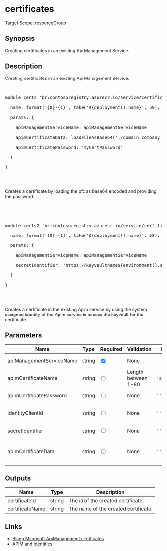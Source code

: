 # certificates

Target Scope: resourceGroup

## Synopsis
Creating certificates in an existing Api Management Service.

## Description
Creating certificates in an existing Api Management Service.<br>
<pre><br>
module certs 'br:contosoregistry.azurecr.io/service/certificates.bicep' = {<br>
  name: format('{0}-{1}', take('${deployment().name}', 59), 'certs')<br>
  params: {<br>
    apiManagementServiceName: apiManagementServiceName<br>
    apimCertificateData: loadFileAsBase64('./domain_company_so_org.pfx')<br>
    apimCertificatePassword: 'myCertPassword'<br>
  }<br>
}<br>
</pre><br>
<p>Creates a certificate by loading the pfx as base64 encoded and providing the password.</p><br>
<pre><br>
module certs2 'br:contosoregistry.azurecr.io/service/certificates.bicep' = {<br>
  name: format('{0}-{1}', take('${deployment().name}', 58), 'certs2')<br>
  params: {<br>
    apiManagementServiceName: apiManagementServiceName<br>
    secretIdentifier: 'https://keyvaultname${environment().suffixes.keyvaultDns}/secrets/certname-org'<br>
  }<br>
}<br>
</pre><br>
<p>Creates a certificate in the existing Apim service by using the system assigned identity of the Apim service to access the keyvault for the certificate.</p>

## Parameters
| Name | Type | Required | Validation | Default value | Description |
| -- |  -- | -- | -- | -- | -- |
| apiManagementServiceName | string | <input type="checkbox" checked> | None | <pre></pre> | The name of the existing API Management service instance. |
| apimCertificateName | string | <input type="checkbox"> | Length between 1-80 | <pre>'apimCertificate'</pre> | The id/name of the certificate to create. |
| apimCertificatePassword | string | <input type="checkbox"> | None | <pre>''</pre> | The password for the certificate. |
| identityClientId | string | <input type="checkbox"> | None | <pre>''</pre> | The client id of the identity to use to access the keyvault. If left empty the system assigned identity will be used. |
| secretIdentifier | string | <input type="checkbox"> | None | <pre>''</pre> | The secret identifier of the certificate in the keyvault. |
| apimCertificateData | string | <input type="checkbox"> | None | <pre>''</pre> | Base 64 encoded certificate using the application/x-pkcs12 representation.<br>Example:<br>loadFileAsBase64('./somecert_so_company_org.pfx') |
## Outputs
| Name | Type | Description |
| -- |  -- | -- |
| certificateId | string | The id of the created certificate. |
| certificateName | string | The name of the created certificate. |
## Links
- [Bicep Microsoft.ApiManagement certificates](https://learn.microsoft.com/en-us/azure/templates/microsoft.apimanagement/service/certificates?pivots=deployment-language-bicep)<br>
- [APIM and Identities](https://learn.microsoft.com/en-us/azure/api-management/api-management-howto-use-managed-service-identity)


